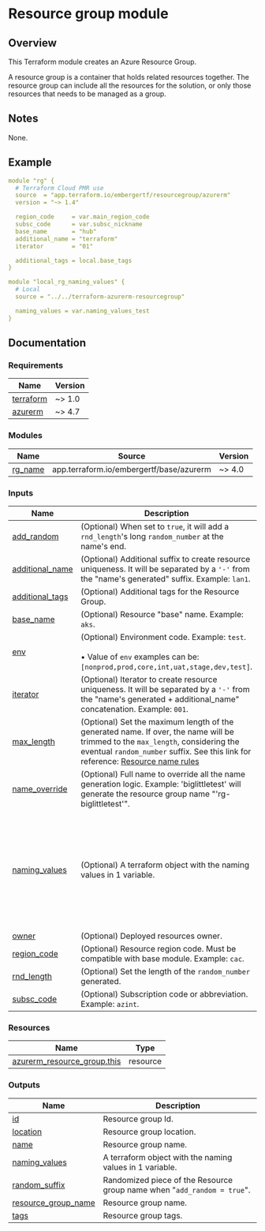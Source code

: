 <!-- BEGIN_TF_DOCS -->
# Resource group module

## Overview

This Terraform module creates an Azure Resource Group.

A resource group is a container that holds related resources together.
The resource group can include all the resources for the solution, or only those resources that needs to be managed as a group.

## Notes

None.

## Example

```yaml
module "rg" {
  # Terraform Cloud PMR use
  source  = "app.terraform.io/embergertf/resourcegroup/azurerm"
  version = "~> 1.4"

  region_code     = var.main_region_code
  subsc_code      = var.subsc_nickname
  base_name       = "hub"
  additional_name = "terraform"
  iterator        = "01"

  additional_tags = local.base_tags
}

module "local_rg_naming_values" {
  # Local
  source = "../../terraform-azurerm-resourcegroup"

  naming_values = var.naming_values_test
}
```

## Documentation
<!-- markdownlint-disable MD033 -->

### Requirements

| Name | Version |
|------|---------|
| <a name="requirement_terraform"></a> [terraform](#requirement\_terraform) | ~> 1.0 |
| <a name="requirement_azurerm"></a> [azurerm](#requirement\_azurerm) | ~> 4.7 |

### Modules

| Name | Source | Version |
|------|--------|---------|
| <a name="module_rg_name"></a> [rg\_name](#module\_rg\_name) | app.terraform.io/embergertf/base/azurerm | ~> 4.0 |

### Inputs

| Name | Description | Type | Default | Required |
|------|-------------|------|---------|:--------:|
| <a name="input_add_random"></a> [add\_random](#input\_add\_random) | (Optional) When set to `true`, it will add a `rnd_length`'s long `random_number` at the name's end. | `bool` | `false` | no |
| <a name="input_additional_name"></a> [additional\_name](#input\_additional\_name) | (Optional) Additional suffix to create resource uniqueness. It will be separated by a `'-'` from the "name's generated" suffix. Example: `lan1`. | `string` | `null` | no |
| <a name="input_additional_tags"></a> [additional\_tags](#input\_additional\_tags) | (Optional) Additional tags for the Resource Group. | `map(string)` | `null` | no |
| <a name="input_base_name"></a> [base\_name](#input\_base\_name) | (Optional) Resource "base" name. Example: `aks`. | `string` | `null` | no |
| <a name="input_env"></a> [env](#input\_env) | (Optional) Environment code. Example: `test`. <br></br>&#8226; Value of `env` examples can be: `[nonprod,prod,core,int,uat,stage,dev,test]`. | `string` | `null` | no |
| <a name="input_iterator"></a> [iterator](#input\_iterator) | (Optional) Iterator to create resource uniqueness. It will be separated by a `'-'` from the "name's generated + additional\_name" concatenation. Example: `001`. | `string` | `null` | no |
| <a name="input_max_length"></a> [max\_length](#input\_max\_length) | (Optional) Set the maximum length of the generated name. If over, the name will be trimmed to the `max_length`, considering the eventual `random_number` suffix. See this link for reference: [Resource name rules](https://docs.microsoft.com/en-us/azure/azure-resource-manager/management/resource-name-rules) | `number` | `63` | no |
| <a name="input_name_override"></a> [name\_override](#input\_name\_override) | (Optional) Full name to override all the name generation logic. Example: 'biglittletest' will generate the resource group name "'rg-biglittletest'". | `string` | `null` | no |
| <a name="input_naming_values"></a> [naming\_values](#input\_naming\_values) | (Optional) A terraform object with the naming values in 1 variable. | <pre>object({<br>    region_code     = optional(string)<br>    subsc_code      = optional(string)<br>    env             = optional(string)<br>    base_name       = optional(string)<br>    additional_name = optional(string)<br>    iterator        = optional(string)<br>    owner           = optional(string)<br>    additional_tags = optional(map(string))<br>  })</pre> | `null` | no |
| <a name="input_owner"></a> [owner](#input\_owner) | (Optional) Deployed resources owner. | `string` | `null` | no |
| <a name="input_region_code"></a> [region\_code](#input\_region\_code) | (Optional) Resource region code. Must be compatible with base module. Example: `cac`. | `string` | `null` | no |
| <a name="input_rnd_length"></a> [rnd\_length](#input\_rnd\_length) | (Optional) Set the length of the `random_number` generated. | `number` | `2` | no |
| <a name="input_subsc_code"></a> [subsc\_code](#input\_subsc\_code) | (Optional) Subscription code or abbreviation. Example: `azint`. | `string` | `null` | no |

### Resources

| Name | Type |
|------|------|
| [azurerm_resource_group.this](https://registry.terraform.io/providers/hashicorp/azurerm/latest/docs/resources/resource_group) | resource |

### Outputs

| Name | Description |
|------|-------------|
| <a name="output_id"></a> [id](#output\_id) | Resource group Id. |
| <a name="output_location"></a> [location](#output\_location) | Resource group location. |
| <a name="output_name"></a> [name](#output\_name) | Resource group name. |
| <a name="output_naming_values"></a> [naming\_values](#output\_naming\_values) | A terraform object with the naming values in 1 variable. |
| <a name="output_random_suffix"></a> [random\_suffix](#output\_random\_suffix) | Randomized piece of the Resource group name when "`add_random = true`". |
| <a name="output_resource_group_name"></a> [resource\_group\_name](#output\_resource\_group\_name) | Resource group name. |
| <a name="output_tags"></a> [tags](#output\_tags) | Resource group tags. |

<!-- END_TF_DOCS -->